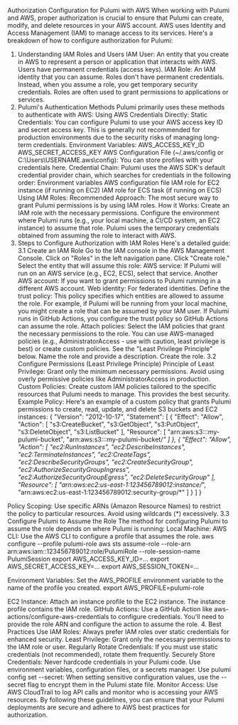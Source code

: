 Authorization Configuration for Pulumi with AWS
When working with Pulumi and AWS, proper authorization is crucial to ensure that Pulumi can create, modify, and delete resources in your AWS account. AWS uses Identity and Access Management (IAM) to manage access to its services. Here's a breakdown of how to configure authorization for Pulumi:
1. Understanding IAM Roles and Users
IAM User: An entity that you create in AWS to represent a person or application that interacts with AWS. Users have permanent credentials (access keys).
IAM Role: An IAM identity that you can assume. Roles don't have permanent credentials. Instead, when you assume a role, you get temporary security credentials. Roles are often used to grant permissions to applications or services.
2. Pulumi's Authentication Methods
Pulumi primarily uses these methods to authenticate with AWS:
Using AWS Credentials Directly:
Static Credentials: You can configure Pulumi to use your AWS access key ID and secret access key. This is generally not recommended for production environments due to the security risks of managing long-term credentials.
Environment Variables:
AWS_ACCESS_KEY_ID
AWS_SECRET_ACCESS_KEY
AWS Configuration File (~/.aws/config or C:\Users\USERNAME\.aws\config): You can store profiles with your credentials here.
Credential Chain: Pulumi uses the AWS SDK's default credential provider chain, which searches for credentials in the following order:
Environment variables
AWS configuration file
IAM role for EC2 instance (if running on EC2)
IAM role for ECS task (if running on ECS)
Using IAM Roles:
Recommended Approach: The most secure way to grant Pulumi permissions is by using IAM roles.
How it Works:
Create an IAM role with the necessary permissions.
Configure the environment where Pulumi runs (e.g., your local machine, a CI/CD system, an EC2 instance) to assume that role.
Pulumi uses the temporary credentials obtained from assuming the role to interact with AWS.
3. Steps to Configure Authorization with IAM Roles
Here's a detailed guide:
3.1 Create an IAM Role
Go to the IAM console in the AWS Management Console.
Click on "Roles" in the left navigation pane.
Click "Create role."
Select the entity that will assume this role:
AWS service: If Pulumi will run on an AWS service (e.g., EC2, ECS), select that service.
Another AWS account: If you want to grant permissions to Pulumi running in a different AWS account.
Web identity: For federated identities.
Define the trust policy: This policy specifies which entities are allowed to assume the role. For example, if Pulumi will be running from your local machine, you might create a role that can be assumed by your IAM user. If Pulumi runs in GitHub Actions, you configure the trust policy so GitHub Actions can assume the role.
Attach policies: Select the IAM policies that grant the necessary permissions to the role. You can use AWS-managed policies (e.g., AdministratorAccess - use with caution, least privilege is best) or create custom policies. See the "Least Privilege Principle" below.
Name the role and provide a description.
Create the role.
3.2 Configure Permissions (Least Privilege Principle)
Principle of Least Privilege: Grant only the minimum necessary permissions. Avoid using overly permissive policies like AdministratorAccess in production.
Custom Policies: Create custom IAM policies tailored to the specific resources that Pulumi needs to manage. This provides the best security.
Example Policy: Here's an example of a custom policy that grants Pulumi permissions to create, read, update, and delete S3 buckets and EC2 instances:
{
    "Version": "2012-10-17",
    "Statement": [
        {
            "Effect": "Allow",
            "Action": [
                "s3:CreateBucket",
                "s3:GetObject",
                "s3:PutObject",
                "s3:DeleteObject",
                "s3:ListBucket"
            ],
            "Resource": [
                "arn:aws:s3:::my-pulumi-bucket",
                "arn:aws:s3:::my-pulumi-bucket/*"
            ]
        },
        {
            "Effect": "Allow",
            "Action": [
                "ec2:RunInstances",
                "ec2:DescribeInstances",
                "ec2:TerminateInstances",
                "ec2:CreateTags",
                "ec2:DescribeSecurityGroups",
                "ec2:CreateSecurityGroup",
                "ec2:AuthorizeSecurityGroupIngress",
                "ec2:AuthorizeSecurityGroupEgress",
                "ec2:DeleteSecurityGroup"
            ],
            "Resource": [
                "arn:aws:ec2:us-east-1:123456789012:instance/*",
                "arn:aws:ec2:us-east-1:123456789012:security-group/*"
            ]
        }
    ]
}


Policy Scoping: Use specific ARNs (Amazon Resource Names) to restrict the policy to particular resources. Avoid using wildcards (*) excessively.
3.3 Configure Pulumi to Assume the Role
The method for configuring Pulumi to assume the role depends on where Pulumi is running:
Local Machine:
AWS CLI: Use the AWS CLI to configure a profile that assumes the role.
aws configure --profile pulumi-role
aws sts assume-role --role-arn arn:aws:iam::123456789012:role/PulumiRole --role-session-name PulumiSession
export AWS_ACCESS_KEY_ID=...
export AWS_SECRET_ACCESS_KEY=...
export AWS_SESSION_TOKEN=...


Environment Variables: Set the AWS_PROFILE environment variable to the name of the profile you created.
export AWS_PROFILE=pulumi-role


EC2 Instance:
Attach an instance profile to the EC2 instance. The instance profile contains the IAM role.
GitHub Actions:
Use a GitHub Action like aws-actions/configure-aws-credentials to configure credentials. You'll need to provide the role ARN and configure the action to assume the role.
4. Best Practices
Use IAM Roles: Always prefer IAM roles over static credentials for enhanced security.
Least Privilege: Grant only the necessary permissions to the IAM role or user.
Regularly Rotate Credentials: If you must use static credentials (not recommended), rotate them frequently.
Securely Store Credentials: Never hardcode credentials in your Pulumi code. Use environment variables, configuration files, or a secrets manager.
Use pulumi config set --secret: When setting sensitive configuration values, use the --secret flag to encrypt them in the Pulumi state file.
Monitor Access: Use AWS CloudTrail to log API calls and monitor who is accessing your AWS resources.
By following these guidelines, you can ensure that your Pulumi deployments are secure and adhere to AWS best practices for authorization.
